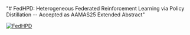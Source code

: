 "# FedHPD: Heterogeneous Federated Reinforcement Learning via Policy Distillation -- Accepted as AAMAS25 Extended Abstract" 



[![FedHPD](FedHPD-poster.png)](FedHPD-aamas-poster-template.pdf)
